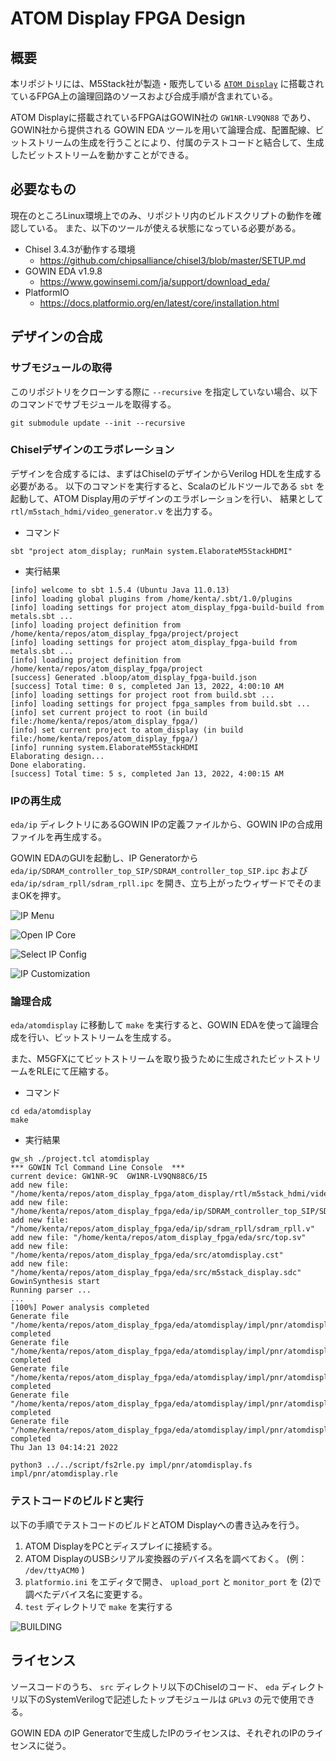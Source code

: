 # ATOM Display FPGA Design

## 概要

本リポジトリには、M5Stack社が製造・販売している [`ATOM Display`](https://docs.m5stack.com/en/atom/atom_display) に搭載されているFPGA上の論理回路のソースおよび合成手順が含まれている。

ATOM Displayに搭載されているFPGAはGOWIN社の `GW1NR-LV9QN88` であり、GOWIN社から提供される GOWIN EDA ツールを用いて論理合成、配置配線、ビットストリームの生成を行うことにより、付属のテストコードと結合して、生成したビットストリームを動かすことができる。

## 必要なもの

現在のところLinux環境上でのみ、リポジトリ内のビルドスクリプトの動作を確認している。
また、以下のツールが使える状態になっている必要がある。

* Chisel 3.4.3が動作する環境
  * https://github.com/chipsalliance/chisel3/blob/master/SETUP.md
* GOWIN EDA v1.9.8
  * https://www.gowinsemi.com/ja/support/download_eda/
* PlatformIO
  * https://docs.platformio.org/en/latest/core/installation.html

## デザインの合成

### サブモジュールの取得

このリポジトリをクローンする際に `--recursive` を指定していない場合、以下のコマンドでサブモジュールを取得する。

```
git submodule update --init --recursive
```

### Chiselデザインのエラボレーション

デザインを合成するには、まずはChiselのデザインからVerilog HDLを生成する必要がある。
以下のコマンドを実行すると、Scalaのビルドツールである `sbt` を起動して、ATOM Display用のデザインのエラボレーションを行い、
結果として `rtl/m5stach_hdmi/video_generator.v` を出力する。


* コマンド 

```shell
sbt "project atom_display; runMain system.ElaborateM5StackHDMI"
```

* 実行結果

```
[info] welcome to sbt 1.5.4 (Ubuntu Java 11.0.13)
[info] loading global plugins from /home/kenta/.sbt/1.0/plugins
[info] loading settings for project atom_display_fpga-build-build from metals.sbt ...
[info] loading project definition from /home/kenta/repos/atom_display_fpga/project/project
[info] loading settings for project atom_display_fpga-build from metals.sbt ...
[info] loading project definition from /home/kenta/repos/atom_display_fpga/project
[success] Generated .bloop/atom_display_fpga-build.json
[success] Total time: 0 s, completed Jan 13, 2022, 4:00:10 AM
[info] loading settings for project root from build.sbt ...
[info] loading settings for project fpga_samples from build.sbt ...
[info] set current project to root (in build file:/home/kenta/repos/atom_display_fpga/)
[info] set current project to atom_display (in build file:/home/kenta/repos/atom_display_fpga/)
[info] running system.ElaborateM5StackHDMI 
Elaborating design...
Done elaborating.
[success] Total time: 5 s, completed Jan 13, 2022, 4:00:15 AM
```

### IPの再生成

`eda/ip` ディレクトリにあるGOWIN IPの定義ファイルから、GOWIN IPの合成用ファイルを再生成する。

GOWIN EDAのGUIを起動し、IP Generatorから `eda/ip/SDRAM_controller_top_SIP/SDRAM_controller_top_SIP.ipc` および `eda/ip/sdram_rpll/sdram_rpll.ipc` を開き、立ち上がったウィザードでそのままOKを押す。

![IP Menu](doc/gw_ide_menu.png)

![Open IP Core](doc/gw_ide_open_ip_core.png)

![Select IP Config](doc/gw_ide_select_ip_config.png)

![IP Customization](doc/gw_ide_ip_custom.png)

### 論理合成

`eda/atomdisplay` に移動して `make` を実行すると、GOWIN EDAを使って論理合成を行い、ビットストリームを生成する。

また、M5GFXにてビットストリームを取り扱うために生成されたビットストリームをRLEにて圧縮する。

* コマンド

```shell
cd eda/atomdisplay
make
```

* 実行結果

```
gw_sh ./project.tcl atomdisplay
*** GOWIN Tcl Command Line Console  *** 
current device: GW1NR-9C  GW1NR-LV9QN88C6/I5
add new file: "/home/kenta/repos/atom_display_fpga/atom_display/rtl/m5stack_hdmi/video_generator.v"
add new file: "/home/kenta/repos/atom_display_fpga/eda/ip/SDRAM_controller_top_SIP/SDRAM_controller_top_SIP.v"
add new file: "/home/kenta/repos/atom_display_fpga/eda/ip/sdram_rpll/sdram_rpll.v"
add new file: "/home/kenta/repos/atom_display_fpga/eda/src/top.sv"
add new file: "/home/kenta/repos/atom_display_fpga/eda/src/atomdisplay.cst"
add new file: "/home/kenta/repos/atom_display_fpga/eda/src/m5stack_display.sdc"
GowinSynthesis start
Running parser ...
...
[100%] Power analysis completed
Generate file "/home/kenta/repos/atom_display_fpga/eda/atomdisplay/impl/pnr/atomdisplay.power.html" completed
Generate file "/home/kenta/repos/atom_display_fpga/eda/atomdisplay/impl/pnr/atomdisplay.pin.html" completed
Generate file "/home/kenta/repos/atom_display_fpga/eda/atomdisplay/impl/pnr/atomdisplay.rpt.html" completed
Generate file "/home/kenta/repos/atom_display_fpga/eda/atomdisplay/impl/pnr/atomdisplay.rpt.txt" completed
Generate file "/home/kenta/repos/atom_display_fpga/eda/atomdisplay/impl/pnr/atomdisplay.tr.html" completed
Thu Jan 13 04:14:21 2022

python3 ../../script/fs2rle.py impl/pnr/atomdisplay.fs impl/pnr/atomdisplay.rle
```

### テストコードのビルドと実行

以下の手順でテストコードのビルドとATOM Displayへの書き込みを行う。

1. ATOM DisplayをPCとディスプレイに接続する。
2. ATOM DisplayのUSBシリアル変換器のデバイス名を調べておく。 (例： `/dev/ttyACM0` )
3. `platformio.ini` をエディタで開き、 `upload_port` と `monitor_port` を (2)で調べたデバイス名に変更する。
4. `test` ディレクトリで `make` を実行する

![BUILDING](./test/figure/atom_display_build.gif)


## ライセンス

ソースコードのうち、 `src` ディレクトリ以下のChiselのコード、 `eda` ディレクトリ以下のSystemVerilogで記述したトップモジュールは `GPLv3` の元で使用できる。

GOWIN EDA のIP Generatorで生成したIPのライセンスは、それぞれのIPのライセンスに従う。
